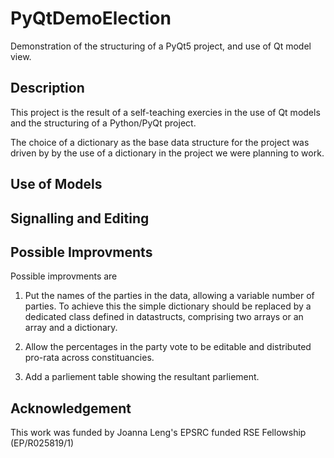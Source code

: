 # PyQtDemoElection
Demonstration of the structuring of a PyQt5 project, and use of Qt model view.

## Description
This project is the result of a self-teaching exercies in the use of Qt models and
the structuring of a Python/PyQt project.

The choice of a dictionary as the base data structure for the project was driven by
by the use of a dictionary in the project we were planning to work.

## Use of Models

## Signalling and Editing

## Possible Improvments

Possible improvments are

1. Put the names of the parties in the data, allowing a variable number of parties. To achieve
this the simple dictionary should be replaced by a dedicated class defined in datastructs, comprising
two arrays or  an array and a dictionary.

2. Allow the percentages in the party vote to be editable and distributed pro-rata across constituancies.

3. Add a parliement table showing the resultant parliement.

## Acknowledgement
This work was funded by Joanna Leng's EPSRC funded RSE Fellowship (EP/R025819/1)
